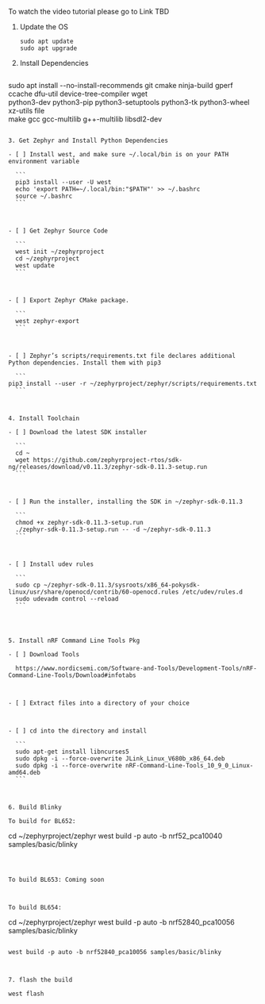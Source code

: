 To watch the video tutorial please go to Link TBD

1. Update the OS

   ```
   sudo apt update
   sudo apt upgrade
   ```

   

2. Install Dependencies

   ```
sudo apt install --no-install-recommends git cmake ninja-build gperf \
     ccache dfu-util device-tree-compiler wget \
     python3-dev python3-pip python3-setuptools python3-tk python3-wheel xz-utils file \
     make gcc gcc-multilib g++-multilib libsdl2-dev
   ```

3. Get Zephyr and Install Python Dependencies

   - [ ] Install west, and make sure ~/.local/bin is on your PATH environment variable

     ```
     pip3 install --user -U west
     echo 'export PATH=~/.local/bin:"$PATH"' >> ~/.bashrc
     source ~/.bashrc
     ```

     

   - [ ] Get Zephyr Source Code

     ```
     west init ~/zephyrproject
     cd ~/zephyrproject
     west update
     ```

     

   - [ ] Export Zephyr CMake package.

     ```
     west zephyr-export
     ```

     

   - [ ] Zephyr’s scripts/requirements.txt file declares additional Python dependencies. Install them with pip3

     ```
   pip3 install --user -r ~/zephyrproject/zephyr/scripts/requirements.txt
     ```
     
     

4. Install Toolchain

   - [ ] Download the latest SDK installer

     ```
     cd ~
     wget https://github.com/zephyrproject-rtos/sdk-ng/releases/download/v0.11.3/zephyr-sdk-0.11.3-setup.run
     ```

     

   - [ ] Run the installer, installing the SDK in ~/zephyr-sdk-0.11.3

     ```
     chmod +x zephyr-sdk-0.11.3-setup.run
     ./zephyr-sdk-0.11.3-setup.run -- -d ~/zephyr-sdk-0.11.3
     ```

     

   - [ ] Install udev rules

     ```
     sudo cp ~/zephyr-sdk-0.11.3/sysroots/x86_64-pokysdk-linux/usr/share/openocd/contrib/60-openocd.rules /etc/udev/rules.d
     sudo udevadm control --reload
     ```
     
     
     

5. Install nRF Command Line Tools Pkg

   - [ ] Download Tools

     https://www.nordicsemi.com/Software-and-Tools/Development-Tools/nRF-Command-Line-Tools/Download#infotabs

     

   - [ ] Extract files into a directory of your choice

     

   - [ ] cd into the directory and install

     ```
     sudo apt-get install libncurses5
     sudo dpkg -i --force-overwrite JLink_Linux_V680b_x86_64.deb
     sudo dpkg -i --force-overwrite nRF-Command-Line-Tools_10_9_0_Linux-amd64.deb
     ```
     
     

6. Build Blinky

   To build for BL652: 

   ```
   cd ~/zephyrproject/zephyr
   west build -p auto -b nrf52_pca10040 samples/basic/blinky
   ```

   

   To build BL653: Coming soon

   

   To build BL654: 

   ```
   cd ~/zephyrproject/zephyr
   west build -p auto -b nrf52840_pca10056 samples/basic/blinky
   ```

   west build -p auto -b nrf52840_pca10056 samples/basic/blinky 

   

7. flash the build

   west flash
